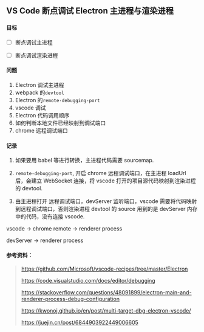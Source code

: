 ## VS Code 断点调试 Electron 主进程与渲染进程

#### 目标

-   [ ] 断点调试主进程

-   [ ] 断点调试渲染进程

#### 问题

1. Electron 调试主进程
2. webpack 的`devtool`
3. Electron 的`remote-debugging-port`
4. vscode 调试
5. Electron 代码调用顺序
6. 如何判断本地文件已经映射到调试端口
7. chrome 远程调试端口

#### 记录

1. 如果要用 babel 等进行转换，主进程代码需要 sourcemap.

2. `remote-debugging-port`, 开启 chrome 远程调试端口，在主进程 loadUrl 后，会建立 WebSocket 连接，将 vscode 打开的项目源代码映射到渲染进程的 devtool.

3. 由主进程打开 远程调试端口，devServer 监听端口，vscode 需要将代码映射到远程调试端口，否则渲染进程 devtool 的 source 用到的是 devServer 内存中的代码，没有连接 vscode.

vscode -> chrome remote -> renderer process

devServer -> renderer process

#### 参考资料：

> https://github.com/Microsoft/vscode-recipes/tree/master/Electron
>
> https://code.visualstudio.com/docs/editor/debugging
>
> https://stackoverflow.com/questions/48091899/electron-main-and-renderer-process-debug-configuration
>
> https://kwonoj.github.io/en/post/multi-target-dbg-electron-vscode/
>
> https://juejin.cn/post/6844903922449006605
